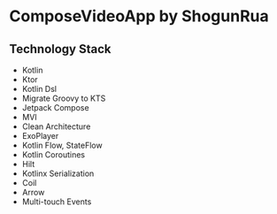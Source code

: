 # ComposeVideoApp by ShogunRua

## Technology Stack

- Kotlin
- Ktor
- Kotlin Dsl
- Migrate Groovy to KTS
- Jetpack Compose
- MVI
- Clean Architecture
- ExoPlayer
- Kotlin Flow, StateFlow
- Kotlin Coroutines
- Hilt
- Kotlinx Serialization
- Coil
- Arrow
- Multi-touch Events
